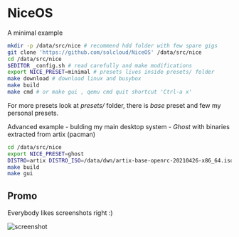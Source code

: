 # NiceOS

A minimal example

```bash
mkdir -p /data/src/nice # recommend hdd folder with few spare gigs
git clone 'https://github.com/solcloud/NiceOS' /data/src/nice
cd /data/src/nice
$EDITOR _config.sh # read carefully and make modifications
export NICE_PRESET=minimal # presets lives inside presets/ folder
make download # download linux and busybox
make build
make cmd # or make gui , qemu cmd quit shortcut 'Ctrl-a x'
```

For more presets look at _presets/_ folder, there is _base_ preset and few my personal presets.

Advanced example - bulding my main desktop system - _Ghost_ with binaries extracted from artix (pacman)

```bash
cd /data/src/nice
export NICE_PRESET=ghost
DISTRO=artix DISTRO_ISO=/data/dwn/artix-base-openrc-20210426-x86_64.iso make extract
make build
make gui
```

## Promo
Everybody likes screenshots right :)

![screenshot](https://user-images.githubusercontent.com/74121353/145202802-1c6b08ad-8f7b-4c0f-a860-63e28a8776e4.png)
